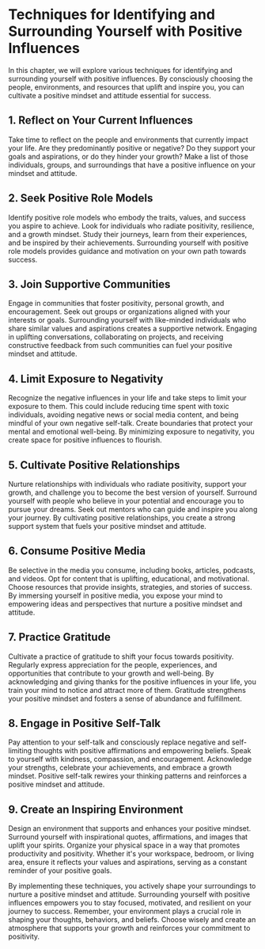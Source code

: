 # Techniques for Identifying and Surrounding Yourself with Positive Influences

In this chapter, we will explore various techniques for identifying and surrounding yourself with positive influences. By consciously choosing the people, environments, and resources that uplift and inspire you, you can cultivate a positive mindset and attitude essential for success.

## 1\. Reflect on Your Current Influences

Take time to reflect on the people and environments that currently impact your life. Are they predominantly positive or negative? Do they support your goals and aspirations, or do they hinder your growth? Make a list of those individuals, groups, and surroundings that have a positive influence on your mindset and attitude.

## 2\. Seek Positive Role Models

Identify positive role models who embody the traits, values, and success you aspire to achieve. Look for individuals who radiate positivity, resilience, and a growth mindset. Study their journeys, learn from their experiences, and be inspired by their achievements. Surrounding yourself with positive role models provides guidance and motivation on your own path towards success.

## 3\. Join Supportive Communities

Engage in communities that foster positivity, personal growth, and encouragement. Seek out groups or organizations aligned with your interests or goals. Surrounding yourself with like-minded individuals who share similar values and aspirations creates a supportive network. Engaging in uplifting conversations, collaborating on projects, and receiving constructive feedback from such communities can fuel your positive mindset and attitude.

## 4\. Limit Exposure to Negativity

Recognize the negative influences in your life and take steps to limit your exposure to them. This could include reducing time spent with toxic individuals, avoiding negative news or social media content, and being mindful of your own negative self-talk. Create boundaries that protect your mental and emotional well-being. By minimizing exposure to negativity, you create space for positive influences to flourish.

## 5\. Cultivate Positive Relationships

Nurture relationships with individuals who radiate positivity, support your growth, and challenge you to become the best version of yourself. Surround yourself with people who believe in your potential and encourage you to pursue your dreams. Seek out mentors who can guide and inspire you along your journey. By cultivating positive relationships, you create a strong support system that fuels your positive mindset and attitude.

## 6\. Consume Positive Media

Be selective in the media you consume, including books, articles, podcasts, and videos. Opt for content that is uplifting, educational, and motivational. Choose resources that provide insights, strategies, and stories of success. By immersing yourself in positive media, you expose your mind to empowering ideas and perspectives that nurture a positive mindset and attitude.

## 7\. Practice Gratitude

Cultivate a practice of gratitude to shift your focus towards positivity. Regularly express appreciation for the people, experiences, and opportunities that contribute to your growth and well-being. By acknowledging and giving thanks for the positive influences in your life, you train your mind to notice and attract more of them. Gratitude strengthens your positive mindset and fosters a sense of abundance and fulfillment.

## 8\. Engage in Positive Self-Talk

Pay attention to your self-talk and consciously replace negative and self-limiting thoughts with positive affirmations and empowering beliefs. Speak to yourself with kindness, compassion, and encouragement. Acknowledge your strengths, celebrate your achievements, and embrace a growth mindset. Positive self-talk rewires your thinking patterns and reinforces a positive mindset and attitude.

## 9\. Create an Inspiring Environment

Design an environment that supports and enhances your positive mindset. Surround yourself with inspirational quotes, affirmations, and images that uplift your spirits. Organize your physical space in a way that promotes productivity and positivity. Whether it's your workspace, bedroom, or living area, ensure it reflects your values and aspirations, serving as a constant reminder of your positive goals.

By implementing these techniques, you actively shape your surroundings to nurture a positive mindset and attitude. Surrounding yourself with positive influences empowers you to stay focused, motivated, and resilient on your journey to success. Remember, your environment plays a crucial role in shaping your thoughts, behaviors, and beliefs. Choose wisely and create an atmosphere that supports your growth and reinforces your commitment to positivity.

